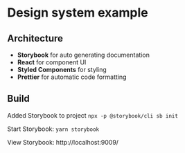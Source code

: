 # Design system example

## Architecture

* **Storybook** for auto generating documentation
* **React** for component UI
* **Styled Components** for styling
* **Prettier** for automatic code formatting

## Build

Added Storybook to project `npx -p @storybook/cli sb init`

Start Storybook: `yarn storybook`

View Storybook: http://localhost:9009/

